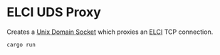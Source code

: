 # ELCI UDS Proxy

Creates a [Unix Domain
Socket](https://en.wikipedia.org/wiki/Unix_domain_socket) which proxies an
[ELCI](https://github.com/rozukke/elci) TCP connection.

```sh
cargo run
```

